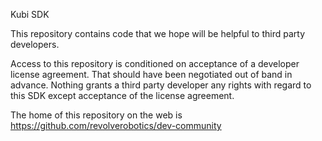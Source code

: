 Kubi SDK

This repository contains code that we hope will be helpful to third party developers. 

Access to this repository is conditioned on acceptance of a developer license agreement. That should have been negotiated out of band in advance. Nothing grants a third party developer any rights with regard to this SDK except acceptance of the license agreement. 

The home of this repository on the web is 
https://github.com/revolverobotics/dev-community

